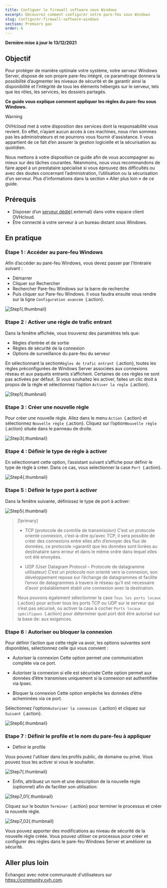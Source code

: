 ```yaml
---
title: Configuer le firewall software sous Windows
excerpt: Découvrez comment configurer votre pare-feu sous Windows
slug: Configurer-firewall-software-windows
section: Premiers pas
order: 6
---
```


**Dernière mise à jour le 13/12/2021**

## Objectif

Pour protéger de manière optimale votre système, votre serveur Windows Server, dispose de son propre pare-feu intégré, ce paramétrage donnera la possibilité d’augmenter les niveaux de sécurité et de garantir ainsi la disponibilité et l’intégrité de tous les éléments hébergés sur le serveur, tels que les rôles, les services, les dossiers partagés.

**Ce guide vous explique comment appliquer les règles du pare-feu sous Windows.**

> [!warning]
>
> OVHcloud met à votre disposition des services dont la responsabilité vous revient. En effet, n’ayant aucun accès à ces machines, nous n’en sommes pas les administrateurs et ne pourrons vous fournir d'assistance. Il vous appartient de ce fait d’en assurer la gestion logicielle et la sécurisation au quotidien.
>
> Nous mettons à votre disposition ce guide afin de vous accompagner au mieux sur des tâches courantes. Néanmoins, nous vous recommandons de faire appel à un prestataire spécialisé si vous éprouvez des difficultés ou avec des doutes concernant l’administration, l’utilisation ou la sécurisation d’un serveur. Plus d’informations dans la section « Aller plus loin » de ce guide.
>

## Prérequis

- Disposer d’un [serveur dédié](https://www.ovh.com/fr/serveurs_dedies/){.external} dans votre espace client OVHcloud.
- Être connecté à votre serveur à un bureau distant sous Windows. 


## En pratique

### Étape 1 :  Accéder au pare-feu Windows
Afin d’accéder au pare-feu Windows, vous devez passer par l’itinéraire suivant :

- Démarrer
- Cliquer sur Rechercher
- Rechercher Pare-feu Windows sur la barre de recherche
- Puis cliquer sur Pare-feu Windows.
Il vous faudra ensuite vous rendre sur la ligne `Configuration avancée `{.action}.

![Step1](images/step1.PNG){.thumbnail}

### Etape 2 : Activer une règle de trafic entrant
Dans la fenêtre affichée, vous trouverez des paramètres tels que:

- Règles d’entrée et de sortie
- Règles de sécurité de la connexion
- Options de surveillance du pare-feu du serveur

En sélectionnant la section`Règles de trafic entrant `{.action}, toutes les règles préconfigurées de Windows Server associées aux connexions réseau et aux paquets entrants s’affichent. Certaines de ces règles ne sont pas activées par défaut. Si vous souhaitez les activer, faites un clic droit à propos de la règle et sélectionnez l’option `Activer la règle `{.action}.

![Step1](images/step2.PNG){.thumbnail}

### Etape 3 : Créer une nouvelle règle 
Pour créer une nouvelle règle.
Allez dans le menu `Action `{.action} et sélectionnez `Nouvelle règle `{.action}.
Cliquez sur l’option`Nouvelle règle `{.action} située dans le panneau de droite.

![Step3](images/step3.PNG){.thumbnail}

### Etape 4 : Définir le type de règle à activer

En sélectionnant cette option, l’assistant suivant s’affiche pour définir le type de règle à créer.
Dans ce cas, vous selectionner la case `Port `{.action}.

![Step4](images/step4.PNG){.thumbnail}

### Etape 5 : Définir le type port à activer
Dans la fenêtre suivante, définissez le type de port à activer:

![Step5](images/step5.PNG){.thumbnail}

> [!primary]
>
>- TCP (protocole de contrôle de transmission)
>C’est un protocole orienté connexion, c’est-à-dire qu’avec TCP, il sera possible de créer des connexions entre elles afin d’envoyer des flux de données, ce protocole >garantit que les données sont livrées au destinataire sans erreur et dans le même ordre dans lequel elles ont été envoyées.
>
>- UDP (User Datagram Protocol – Protocole de datagramme utilisateur)
>C’est un protocole non orienté vers la connexion, son développement repose sur l’échange de datagrammes et facilite l’envoi de datagrammes à travers le réseau qu’il est nécessaire d’avoir préalablement établi une connexion avec la destination.
>
>Nous pouvons également sélectionner la case `Tous les ports locaux `{.action} pour activer tous les ports TCP ou UDP sur le serveur qui n’est pas sécurisé, ou activer la case à cocher `Ports locaux spécifiques `{.action} pour déterminer quel port doit être autorisé sur la base de: aux exigences. 
>


### Etape 6 : Autoriser ou bloquer la connexion

Pour définir l’action que cette règle va avoir, les options suivantes sont disponibles, sélectionnez celle qui vous convient :
- Autoriser la connexion
Cette option permet une communication complète via ce port.

- Autoriser la connexion si elle est sécurisée
Cette option permet aux données d’être transmises uniquement si la connexion est authentifiée via Ipsec.

- Bloquer la connexion
Cette option empêche les données d’être acheminées via ce port.

Sélectionnez l’option`Autoriser la connexion `{.action} et cliquez sur `Suivant `{.action}. 

![Step6](images/step6.PNG){.thumbnail}

### Etape 7 : Définir le profile et le nom du pare-feu à appliquer

- Définir le profile

Vous pouvez l'utiliser dans les profils public, de domaine ou privé.
Vous pouvez tous les activer si vous le souhaiter.

![Step7](images/step7.PNG){.thumbnail}

- Enfin, attribuez un nom et une description de la nouvelle règle (optionnel) afin de faciliter son utilisation:

![Step7_01](images/step7-01.PNG){.thumbnail}

Cliquez sur le bouton `Terminer `{.action} pour terminer le processus et créer la nouvelle règle.

![Step7_02](images/step7_02.PNG){.thumbnail}

Vous pouvez apporter des modifications au niveau de sécurité de la nouvelle règle créée. 
Vous pouvez utiliser ce processus pour créer et configurer des règles dans le pare-feu Windows Server et améliorer sa sécurité.


## Aller plus loin

Échangez avec notre communauté d'utilisateurs sur <https://community.ovh.com>.
